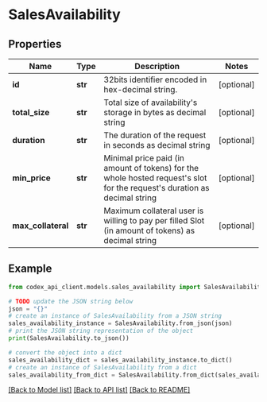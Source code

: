 # SalesAvailability


## Properties

Name | Type | Description | Notes
------------ | ------------- | ------------- | -------------
**id** | **str** | 32bits identifier encoded in hex-decimal string. | [optional] 
**total_size** | **str** | Total size of availability&#39;s storage in bytes as decimal string | [optional] 
**duration** | **str** | The duration of the request in seconds as decimal string | [optional] 
**min_price** | **str** | Minimal price paid (in amount of tokens) for the whole hosted request&#39;s slot for the request&#39;s duration as decimal string | [optional] 
**max_collateral** | **str** | Maximum collateral user is willing to pay per filled Slot (in amount of tokens) as decimal string | [optional] 

## Example

```python
from codex_api_client.models.sales_availability import SalesAvailability

# TODO update the JSON string below
json = "{}"
# create an instance of SalesAvailability from a JSON string
sales_availability_instance = SalesAvailability.from_json(json)
# print the JSON string representation of the object
print(SalesAvailability.to_json())

# convert the object into a dict
sales_availability_dict = sales_availability_instance.to_dict()
# create an instance of SalesAvailability from a dict
sales_availability_from_dict = SalesAvailability.from_dict(sales_availability_dict)
```
[[Back to Model list]](../README.md#documentation-for-models) [[Back to API list]](../README.md#documentation-for-api-endpoints) [[Back to README]](../README.md)


